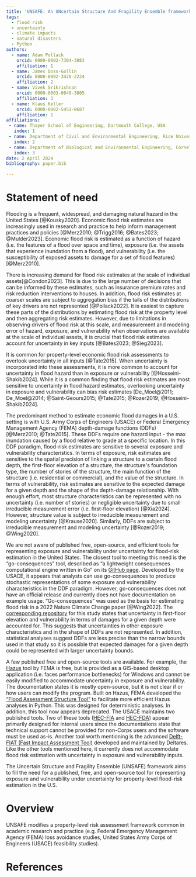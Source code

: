 ```yaml
---
title: 'UNSAFE: An UNcertain Structure And Fragility Ensemble framework for property-level flood risk estimation'
tags:
  - flood risk
  - uncertainty
  - climate impacts
  - natural disasters
  - Python
authors:
  - name: Adam Pollack
    orcid: 0000-0002-7304-3883
    affiliation: 1
  - name: James Doss-Gollin
    orcid: 0000-0002-3428-2224
    affiliation: 2
  - name: Vivek Srikrishnan
    orcid: 0000-0003-0049-3805
    affiliation: 3
  - name: Klaus Keller
    orcid: 0000-0002-5451-8687
    affiliation: 1
affiliations:
 - name: Thayer School of Engineering, Dartmouth College, USA
   index: 1
 - name: Department of Civil and Environmental Engineering, Rice University, USA
   index: 2
 - name: Department of Biological and Environmental Engineering, Cornell University, USA
   index: 3
date: 2 April 2024
bibliography: paper.bib

---
```


# Statement of need
Flooding is a frequent, widespread, and damaging natural hazard in the United States [@Kousky2020]. Economic flood risk estimates are increasingly used in research and practice to help inform management practices and policies [@Merz2010; @Trigg2016; @Bates2023; @Mulder2023]. Economic flood risk is estimated as a function of hazard (i.e. the features of a flood over space and time), exposure (i.e. the assets that experience inundation from a flood), and vulnerability (i.e. the susceptibility of exposed assets to damage for a set of flood features) [@Merz2010].

There is increasing demand for flood risk estimates at the scale of individual assets[@Condon2023]. This is due to the large number of decisions that can be informed by these estimates, such as insurance premium rates and risk reduction interventions to houses. In addition, flood risk estimates at coarser scales are subject to aggregation bias if the tails of the distributions of key drivers are not represented [@Pollack2022]. It is easiest to capture these parts of the distributions by estimating flood risk at the property level and then aggregating risk estimates. However, due to limitations in observing drivers of flood risk at this scale, and measurement and modeling error of hazard, exposure, and vulnerability when observations are available at the scale of individual assets, it is crucial that flood risk estimates account for uncertainty in key inputs [@Bates2023; @Sieg2023].

It is common for property-level economic flood risk assessments to overlook uncertainty in all inputs [@Tate2015]. When uncertainty is incorporated into these assessments, it is more common to account for uncertainty in flood hazard than in exposure or vulnerability [@Hosseini-Shakib2024]. While it is a common finding that flood risk estimates are most sensitive to uncertainty in flood hazard estimates, overlooking uncertainty in exposure and vulnerability can bias risk estimates [De_Moel@2011; De_Moel@2014; @Saint-Geours2015; @Tate2015; @Rozer2019; @Hosseini-Shakib2024].

The predominant method to estimate economic flood damages in a U.S. setting is with U.S. Army Corps of Engineers (USACE) or Federal Emergency Management Agency (FEMA) depth-damage functions (DDFs) [@Merz2010; @Tate2015]. These DDFs require one hazard input - the max inundation caused by a flood relative to grade at a specific location.  In this DDF paradigm,  flood-risk estimates are sensitive to several exposure and vulnerability characteristics. In terms of exposure, risk estimates are sensitive to the spatial precision of linking a structure to a certain flood depth, the first-floor elevation of a structure, the structure's foundation type, the number of stories of the structure, the main function of the structure (i.e. residential or commercial), and the value of the structure. In terms of vulnerability, risk estimates are sensitive to the expected damage for a given depth and the shape of the depth-damage relationship. With enough effort, most structure characteristics can be represented with no uncertainty (i.e. number of stories) or negligible uncertainty due to small irreducible measurement error (i.e. first-floor elevation) [@Xia2024]. However, structure value is subject to irreducible measurement and modeling uncertainty [@Krause2020]. Similarly, DDFs are subject to irreducible measurement and modeling uncertainty [@Rozer2019; @Wing2020].

We are not aware of published free, open-source, and efficient tools for representing exposure and vulnerability under uncertainty for flood-risk estimation in the United States. The closest tool to meeting this need is the “go-consequences” tool, described as “a lightweight consequences computational engine written in Go” on its [GitHub page](https://github.com/USACE/go-consequences). Developed by the USACE, it appears that analysts can use go-consequences to produce stochastic representations of some exposure and vulnerability characteristics in the DDF paradigm. However, go-consequences does not have an official release and currently does not have documentation on example usage. “Go-consequences” was used as the basis for estimating flood risk in a 2022 Nature Climate Change paper [@Wing2022]. The [corresponding repository](https://github.com/HenryGeorgist/go-fathom) for this study states that uncertainty in first-floor elevation and vulnerability in terms of damages for a given depth were accounted for. This suggests that uncertainties in other exposure characteristics and in the shape of DDFs are not represented. In addition, statistical analyses suggest DDFs are less precise than the narrow bounds used in that study so it is possible that expected damages for a given depth could be represented with larger uncertainty bounds.

A few published free and open-source tools are available. For example, the [Hazus](https://www.fema.gov/flood-maps/products-tools/hazus) tool by FEMA is free, but is provided as a GIS-based desktop application (i.e. faces performance bottlenecks) for Windows and cannot be easily modified to accommodate uncertainty in exposure and vulnerability. The documentation states it is mostly open-source, but it is not clear if or how users can modify the program. Built on Hazus, FEMA developed the [“Flood Assessment Structure Tool”](https://github.com/nhrap-hazus/FAST?tab=readme-ov-file) to facilitate more efficient Hazus analyses in Python. This was designed for deterministic analyses. In addition, this tool now appears deprecated. The USACE maintains two published tools. Two of these tools ([HEC-FIA](https://www.hec.usace.army.mil/confluence/fiadocs/fiaum/latest) and [HEC-FDA](https://www.hec.usace.army.mil/software/hec-fda/documentation/CPD-72_V1.4.1.pdf)) appear primarily designed for internal users since the documentations state that technical support cannot be provided for non-Corps users and the software must be used as-is. Another tool worth mentioning is the advanced [Delft-FIAT (Fast Impact Assessment Tool)](https://deltares.github.io/Delft-FIAT/stable/) developed and maintained by Deltares. Like the other tools mentioned here, it currently does not accommodate flood risk estimation with uncertainty in exposure and vulnerability inputs.

The Uncertain Structure and Fragility Ensemble (UNSAFE) framework aims to fill the need for a published, free, and open-source tool for representing exposure and vulnerability under uncertainty for property-level flood-risk estimation in the U.S. 

# Overview
UNSAFE modifies a property-level risk assessment framework common in academic research and practice (e.g. Federal Emergency Management Agency (FEMA) loss avoidance studies, United States Army Corps of Engineers (USACE) feasibility studies). 


# References